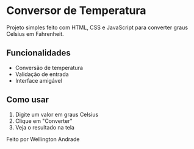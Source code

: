# Conversor de Temperatura

Projeto simples feito com HTML, CSS e JavaScript para converter graus Celsius em Fahrenheit.

## Funcionalidades

- Conversão de temperatura
- Validação de entrada
- Interface amigável

## Como usar

1. Digite um valor em graus Celsius
2. Clique em "Converter"
3. Veja o resultado na tela

Feito por Wellington Andrade
